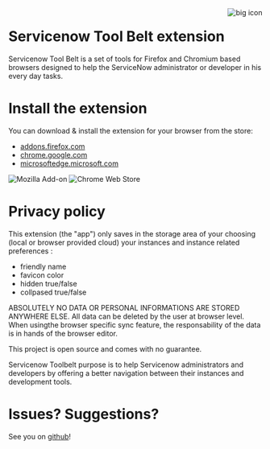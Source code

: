 <img src="assets/tools2-128.png" align="right" alt="big icon"/>


# Servicenow Tool Belt extension

Servicenow Tool Belt is a set of tools for Firefox and Chromium based browsers designed to help the ServiceNow administrator or developer in his every day tasks.

# Install the extension

You can download & install the extension for your browser from the store:
* [addons.firefox.com](https://addons.mozilla.org/fr/firefox/addon/snow-tool-belt/)
* [chrome.google.com](https://chrome.google.com/webstore/detail/servicenow-tool-belt/jflcifhpkilfaomlnikfaaccmpidkmln) 
* [microsoftedge.microsoft.com](https://microsoftedge.microsoft.com/addons/detail/servicenow-tool-belt/ofefboehibiaekjaiaiacalcdeonfbil)


![Mozilla Add-on](https://img.shields.io/amo/users/snow-tool-belt.svg?label=firefox%20users&logo=mozilla)
![Chrome Web Store](https://img.shields.io/chrome-web-store/users/jflcifhpkilfaomlnikfaaccmpidkmln.svg?label=chrome%20users&logo=google)

# Privacy policy

This extension (the "app") only saves in the storage area of your choosing (local or browser provided cloud) your instances and instance related preferences : 
* friendly name
* favicon color
* hidden true/false
* collpased true/false

ABSOLUTELY NO DATA OR PERSONAL INFORMATIONS ARE STORED ANYWHERE ELSE.
All data can be deleted by the user at browser level. When usingthe browser specific sync feature, the responsability of the data is in hands of the browser editor.

This project is open source and comes with no guarantee.

Servicenow Toolbelt purpose is to help Servicenow administrators and developers by offering a better navigation between their instances and development tools.

# Issues? Suggestions?

See you on [github](https://github.com/macmorning/snowtools-webext/issues)!

